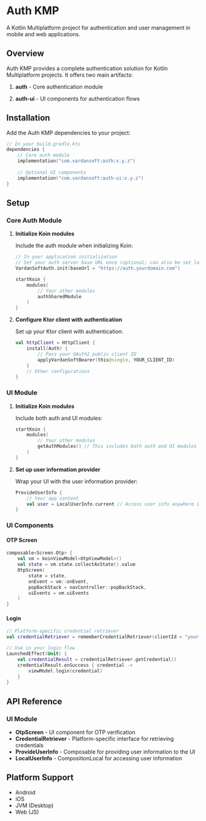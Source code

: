 # Auth KMP

A Kotlin Multiplatform project for authentication and user management in mobile and web applications.

## Overview

Auth KMP provides a complete authentication solution for Kotlin Multiplatform projects. It offers two main artifacts:

1. **auth** - Core authentication module

2. **auth-ui** - UI components for authentication flows

## Installation

Add the Auth KMP dependencies to your project:

```kotlin
// In your build.gradle.kts
dependencies {
    // Core auth module
    implementation("com.vardansoft:auth:x.y.z")
    
    // Optional UI components
    implementation("com.vardansoft:auth-ui:x.y.z")
}
```

## Setup

### Core Auth Module

1. **Initialize Koin modules**

   Include the auth module when initializing Koin:

   ```kotlin
   // In your application initialization
   // Set your auth server base URL once (optional; can also be set later)
   VardanSoftAuth.init(baseUrl = "https://auth.yourdomain.com")

   startKoin {
       modules(
           // Your other modules
           authSharedModule
       )
   }
   ```

2. **Configure Ktor client with authentication**

   Set up your Ktor client with authentication:

   ```kotlin
   val httpClient = HttpClient {
       install(Auth) {
           // Pass your OAuth2 public client ID
           applyVardanSoftBearer(this@single, YOUR_CLIENT_ID)
       }
       // Other configurations
   }
   ```

### UI Module

1. **Initialize Koin modules**

   Include both auth and UI modules:

   ```kotlin
   startKoin {
       modules(
           // Your other modules
           getAuthModules() // This includes both auth and UI modules
       )
   }
   ```

2. **Set up user information provider**

   Wrap your UI with the user information provider:

   ```kotlin
   ProvideUserInfo {
       // Your app content
       val user = LocalUserInfo.current // Access user info anywhere in this scope
   }
   ```


### UI Components

#### OTP Screen

```kotlin
composable<Screen.Otp> {
    val vm = koinViewModel<OtpViewModel>()
    val state = vm.state.collectAsState().value
    OtpScreen(
        state = state,
        onEvent = vm::onEvent,
        popBackStack = navController::popBackStack,
        uiEvents = vm.uiEvents
    )
}
```

#### Login

```kotlin
// Platform-specific credential retriever
val credentialRetriever = rememberCredentialRetriever(clientId = "your-client-id")

// Use in your login flow
LaunchedEffect(Unit) {
    val credentialResult = credentialRetriever.getCredential()
    credentialResult.onSuccess { credential ->
        viewModel.login(credential)
    }
}
```

## API Reference

### UI Module

- **OtpScreen** - UI component for OTP verification
- **CredentialRetriever** - Platform-specific interface for retrieving credentials
- **ProvideUserInfo** - Composable for providing user information to the UI
- **LocalUserInfo** - CompositionLocal for accessing user information

## Platform Support

- Android
- iOS
- JVM (Desktop)
- Web (JS)

